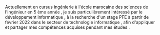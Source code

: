 Actuellement en cursus ingénierie à l'école marocaine des sciences de l'ingénieur en 5 ème année , je suis particulièrement intéressé par le développement informatique , à la recherche d'un stage PFE à partir de février 2022 dans le secteur de technologie informatique , afin d'appliquer et partager mes compétences acquises pendant mes études .
